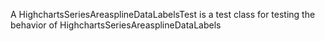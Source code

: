 A HighchartsSeriesAreasplineDataLabelsTest is a test class for testing the behavior of HighchartsSeriesAreasplineDataLabels